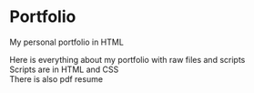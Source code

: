 # Portfolio
My personal portfolio in HTML

Here is everything about my portfolio with raw files and scripts <br />
Scripts are in HTML and CSS <br />
There is also pdf resume <br />

